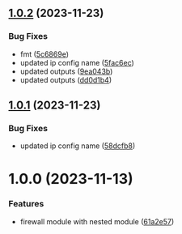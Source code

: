 ## [1.0.2](https://github.com/data-platform-hq/terraform-azurerm-azure-firewall/compare/v1.0.1...v1.0.2) (2023-11-23)


### Bug Fixes

* fmt ([5c6869e](https://github.com/data-platform-hq/terraform-azurerm-azure-firewall/commit/5c6869e9fef63db9747d668e77202d6f150b898f))
* updated ip config name ([5fac6ec](https://github.com/data-platform-hq/terraform-azurerm-azure-firewall/commit/5fac6eceee4cf5d3e3a622bcb00bec0bf4b27892))
* updated outputs ([9ea043b](https://github.com/data-platform-hq/terraform-azurerm-azure-firewall/commit/9ea043b8be801dc69eb98e9b0b566c34d6d2c67b))
* updated outputs ([dd0d1b4](https://github.com/data-platform-hq/terraform-azurerm-azure-firewall/commit/dd0d1b433e6dbc01496f75acc6e381055ec1b83f))

## [1.0.1](https://github.com/data-platform-hq/terraform-azurerm-azure-firewall/compare/v1.0.0...v1.0.1) (2023-11-23)


### Bug Fixes

* updated ip config name ([58dcfb8](https://github.com/data-platform-hq/terraform-azurerm-azure-firewall/commit/58dcfb887bf5fb7f79d40019df187418addcb10c))

# 1.0.0 (2023-11-13)


### Features

* firewall module with nested module ([61a2e57](https://github.com/data-platform-hq/terraform-azurerm-firewall/commit/61a2e574689640fe1503fa0f0aa39d86a860feb7))
